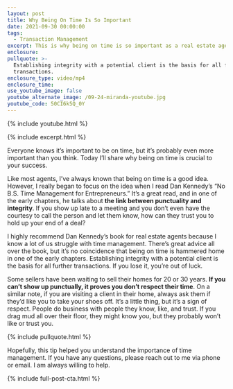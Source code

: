 ```yaml
---
layout: post
title: Why Being On Time Is So Important
date: 2021-09-30 00:00:00
tags:
  - Transaction Management
excerpt: This is why being on time is so important as a real estate agent.
enclosure:
pullquote: >-
  Establishing integrity with a potential client is the basis for all further
  transactions.
enclosure_type: video/mp4
enclosure_time:
use_youtube_image: false
youtube_alternate_image: /09-24-miranda-youtube.jpg
youtube_code: 50CI6k5Q_0Y
---
```

{% include youtube.html %}

{% include excerpt.html %}

Everyone knows it’s important to be on time, but it’s probably even more important than you think. Today I’ll share why being on time is crucial to your success.

Like most agents, I’ve always known that being on time is a good idea. However, I really began to focus on the idea when I read Dan Kennedy’s “No B.S. Time Management for Entrepreneurs.” It’s a great read, and in one of the early chapters, he talks about **the link between punctuality and integrity**. If you show up late to a meeting and you don’t even have the courtesy to call the person and let them know, how can they trust you to hold up your end of a deal?

I highly recommend Dan Kennedy’s book for real estate agents because I know a lot of us struggle with time management. There’s great advice all over the book, but it’s no coincidence that being on time is hammered home in one of the early chapters. Establishing integrity with a potential client is the basis for all further transactions. If you lose it, you’re out of luck.

Some sellers have been waiting to sell their homes for 20 or 30 years. **If you can’t show up punctually, it proves you don’t respect their time**. On a similar note, if you are visiting a client in their home, always ask them if they’d like you to take your shoes off. It’s a little thing, but it’s a sign of respect. People do business with people they know, like, and trust. If you drag mud all over their floor, they might know you, but they probably won’t like or trust you.

{% include pullquote.html %}

Hopefully, this tip helped you understand the importance of time management. If you have any questions, please reach out to me via phone or email. I am always willing to help.

{% include full-post-cta.html %}
